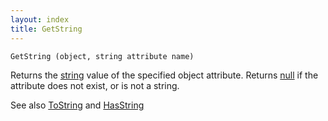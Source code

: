 ```yaml
---
layout: index
title: GetString
---
```


    GetString (object, string attribute name)

Returns the [string](../types/string.html) value of the specified object attribute. Returns [null](../types/null.html) if the attribute does not exist, or is not a string.

See also [ToString](tostring.html) and [HasString](hasstring.html)
